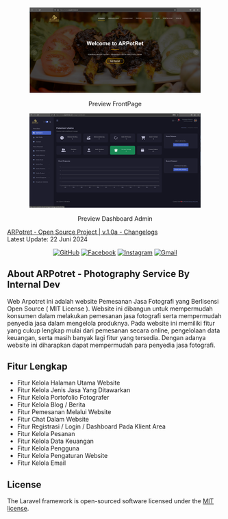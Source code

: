 <p align="center"><a href="https://arpotret.biz.id target="_blank"><img src="./sample/demo-1.png" width="400" alt="Arpotret Logo"></a></p>
<p align="center">Preview FrontPage</p>
<p align="center"><a href="https://arpotret.biz.id target="_blank"><img src="./sample/demo-2.png" width="400" alt="Arpotret Logo"></a></p>
<p align="center">Preview Dashboard Admin</p>
<p align="center">

<a href="CHANGELOG.MD">ARPotret - Open Source Project | v.1.0a - Changelogs</a>
<br>
<span>Latest Update: 22 Juni 2024</span>
</p>
<p align="center">
<a href="https://github.com/mjaya69703"><img src="https://img.shields.io/badge/github-%23121011.svg?style=for-the-badge&logo=github&logoColor=white" alt="GitHub"></a>
<a href="https://facebook.com/kyouma052"><img src="https://img.shields.io/badge/Facebook-%231877F2.svg?style=for-the-badge&logo=Facebook&logoColor=white" alt="Facebook"></a>
<a href="https://instagram.com/mjaya69703"><img src="https://img.shields.io/badge/Instagram-%23E4405F.svg?style=for-the-badge&logo=Instagram&logoColor=white" alt="Instagram"></a>
<a href="mailto:jaya.kusuma@internal-dev.id"><img src="https://img.shields.io/badge/Gmail-D14836?style=for-the-badge&logo=gmail&logoColor=white" alt="Gmail"></a>
</p>

## About ARPotret - Photography Service By Internal Dev

Web Arpotret ini adalah website Pemesanan Jasa Fotografi yang Berlisensi Open Source ( MIT License ). Website ini dibangun untuk mempermudah konsumen dalam melakukan pemesanan jasa fotografi serta mempermudah penyedia jasa dalam mengelola produknya. Pada website ini memiliki fitur yang cukup lengkap mulai dari pemesanan secara online, pengelolaan data keuangan, serta masih banyak lagi fitur yang tersedia. Dengan adanya website ini diharapkan dapat mempermudah para penyedia jasa fotografi.


## Fitur Lengkap

- Fitur Kelola Halaman Utama Website
- Fitur Kelola Jenis Jasa Yang Ditawarkan
- Fitur Kelola Portofolio Fotografer
- Fitur Kelola Blog / Berita
- Fitur Pemesanan Melalui Website
- Fitur Chat Dalam Website
- Fitur Registrasi / Login / Dashboard Pada Klient Area
- Fitur Kelola Pesanan
- Fitur Kelola Data Keuangan
- Fitur Kelola Pengguna
- Fitur Kelola Pengaturan Website
- Fitur Kelola Email

## License

The Laravel framework is open-sourced software licensed under the [MIT license](https://opensource.org/licenses/MIT).
